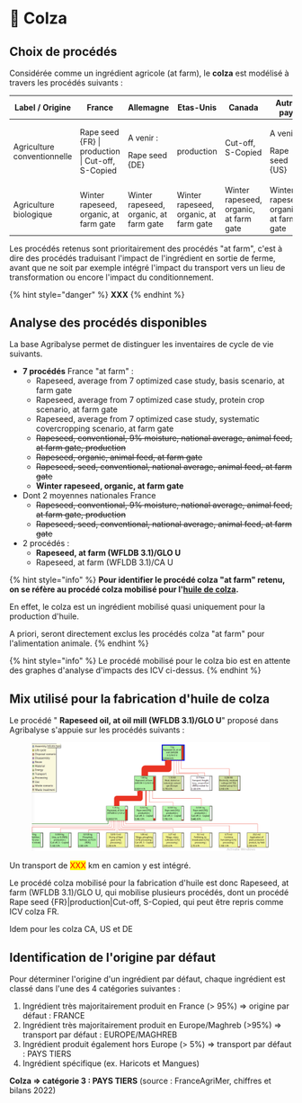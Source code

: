 # 🌼 Colza

## Choix de procédés

Considérée comme un ingrédient agricole (at farm), le **colza** est modélisé à travers les procédés suivants :&#x20;

| Label / Origine             | France                                            | Allemagne                                                               | Etas-Unis                                                               | Canada                                                     | Autres pays                                                 |
| --------------------------- | ------------------------------------------------- | ----------------------------------------------------------------------- | ----------------------------------------------------------------------- | ---------------------------------------------------------- | ----------------------------------------------------------- |
| Agriculture conventionnelle | Rape seed {FR} \| production \| Cut-off, S-Copied | <p>A venir : </p><p>Rape seed {DE} | production | Cut-off, S-Copied</p> | <p>A venir : </p><p>Rape seed {US} | production | Cut-off, S-Copied</p> | <p>A venir : </p><p>Rapeseed, at farm (WFLDB 3.1)/CA U</p> | <p>A venir : </p><p>Rapeseed, at farm (WFLDB 3.1)/GLO U</p> |
| Agriculture biologique      | Winter rapeseed, organic, at farm gate            | Winter rapeseed, organic, at farm gate                                  | Winter rapeseed, organic, at farm gate                                  | Winter rapeseed, organic, at farm gate                     | Winter rapeseed, organic, at farm gate                      |

Les procédés retenus sont prioritairement des procédés "at farm", c'est à dire des procédés traduisant l'impact de l'ingrédient en sortie de ferme, avant que ne soit par exemple intégré l'impact du transport vers un lieu de transformation ou encore l'impact du conditionnement.

{% hint style="danger" %}
**XXX**
{% endhint %}

## Analyse des procédés disponibles

La base Agribalyse permet de distinguer les inventaires de cycle de vie suivants.&#x20;

* **7 procédés** France "at farm" :&#x20;
  * Rapeseed, average from 7 optimized case study, basis scenario, at farm gate
  * Rapeseed, average from 7 optimized case study, protein crop scenario, at farm gate
  * Rapeseed, average from 7 optimized case study, systematic covercropping scenario, at farm gate
  * ~~Rapeseed, conventional, 9% moisture, national average, animal feed, at farm gate, production~~
  * ~~Rapeseed, organic, animal feed, at farm gate~~
  * ~~Rapeseed, seed, conventional, national average, animal feed, at farm gate~~
  * **Winter rapeseed, organic, at farm gate**
* Dont 2 moyennes nationales France&#x20;
  * ~~Rapeseed, conventional, 9% moisture, national average, animal feed, at farm gate, production~~
  * ~~Rapeseed, seed, conventional, national average, animal feed, at farm gate~~
* 2 procédés :&#x20;
  * **Rapeseed, at farm (WFLDB 3.1)/GLO U**
  * Rapeseed, at farm (WFLDB 3.1)/CA U

{% hint style="info" %}
**Pour identifier le procédé colza "at farm" retenu, on se réfère au procédé colza mobilisé pour l'**[**huile de colza**](../old/huile-de-colza.md)**.**

En effet, le colza est un ingrédient mobilisé quasi uniquement pour la production d'huile.

A priori, seront directement exclus les procédés colza "at farm" pour l'alimentation animale.&#x20;
{% endhint %}

{% hint style="info" %}
Le procédé mobilisé pour le colza bio est en attente des graphes d'analyse d'impacts des ICV ci-dessus.
{% endhint %}

## Mix utilisé pour la fabrication d'huile de colza

Le procédé " **Rapeseed oil, at oil mill (WFLDB 3.1)/GLO U**" proposé dans Agribalyse s'appuie sur les procédés suivants :

<figure><img src="../../.gitbook/assets/rapeseed.png" alt=""><figcaption></figcaption></figure>

Un transport de <mark style="color:red;">XXX</mark> km en camion y est intégré.

Le procédé colza mobilisé pour la fabrication d'huile est donc Rapeseed, at farm (WFLDB 3.1)/GLO U, qui mobilise plusieurs procédés, dont un procédé Rape seed {FR}|production|Cut-off, S-Copied, qui peut être repris comme ICV colza FR.

Idem pour les colza CA, US et DE

## Identification de l'origine par défaut

Pour déterminer l'origine d'un ingrédient par défaut, chaque ingrédient est classé dans l'une des 4 catégories suivantes :&#x20;

1. Ingrédient très majoritairement produit en France (> 95%) => origine par défaut : FRANCE
2. Ingrédient très majoritairement produit en Europe/Maghreb (>95%) => transport par défaut : EUROPE/MAGHREB&#x20;
3. Ingrédient produit également hors Europe (> 5%) => transport par défaut : PAYS TIERS
4. Ingrédient spécifique (ex. Haricots et Mangues)&#x20;

**Colza => catégorie 3 : PAYS TIERS** (source : FranceAgriMer, chiffres et bilans 2022)&#x20;
